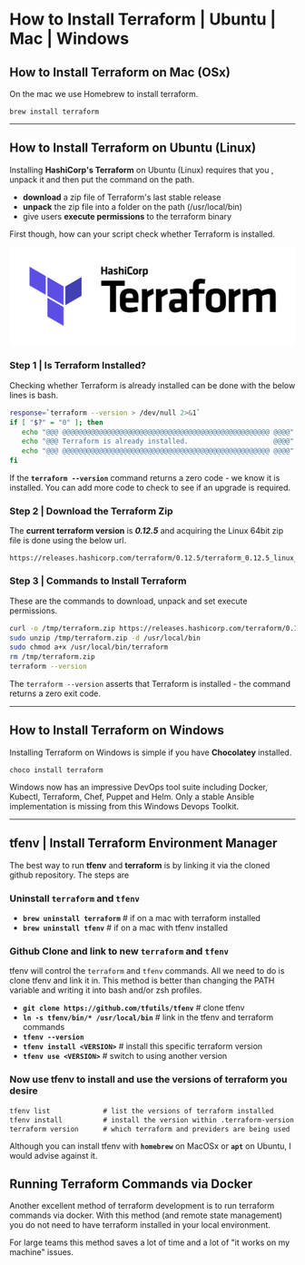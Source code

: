 # How to Install Terraform | Ubuntu | Mac | Windows


## How to Install Terraform on Mac (OSx)

On the mac we use Homebrew to install terraform.

```
brew install terraform
```


---



## How to Install Terraform on Ubuntu (Linux)

Installing **HashiCorp's Terraform** on Ubuntu (Linux) requires that you , unpack it and then put the command on the path.

+ **download** a zip file of Terraform's last stable release
+ **unpack** the zip file into a folder on the path (/usr/local/bin)
+ give users **execute permissions** to the terraform binary

First though, how can your script check whether Terraform is installed.

![terraform logo](/media/terraform-logo-rectangle.png "HashiCorp Terraform Logo")

### Step 1 | Is Terraform Installed?

Checking whether Terraform is already installed can be done with the below lines is bash.

``` bash
response=`terraform --version > /dev/null 2>&1`
if [ "$?" = "0" ]; then
   echo "@@@ @@@@@@@@@@@@@@@@@@@@@@@@@@@@@@@@@@@@@@@@@@@@@@@@@@@ @@@@"
   echo "@@@ Terraform is already installed.                     @@@@"
   echo "@@@ @@@@@@@@@@@@@@@@@@@@@@@@@@@@@@@@@@@@@@@@@@@@@@@@@@@ @@@@"
fi
```

If the **<code>terraform --version</code>** command returns a zero code - we know it is installed. You can add more code to check to see if an upgrade is required.

### Step 2 | Download the Terraform Zip

The **current terraform version** is ***0.12.5*** and acquiring the Linux 64bit zip file is done using the below url.

```
https://releases.hashicorp.com/terraform/0.12.5/terraform_0.12.5_linux_amd64.zip
```

### Step 3 | Commands to Install Terraform

These are the commands to download, unpack and set execute permissions.

``` bash
curl -o /tmp/terraform.zip https://releases.hashicorp.com/terraform/0.12.5/terraform_0.12.5_linux_amd64.zip
sudo unzip /tmp/terraform.zip -d /usr/local/bin
sudo chmod a+x /usr/local/bin/terraform
rm /tmp/terraform.zip
terraform --version
```

The `terraform --version` asserts that Terraform is installed - the command returns a zero exit code.


---



## How to Install Terraform on Windows

Installing Terraform on Windows is simple if you have **Chocolatey** installed.

```
choco install terraform
```

Windows now has an impressive DevOps tool suite including Docker, Kubectl, Terraform, Chef, Puppet and Helm. Only a stable Ansible implementation is missing from this Windows Devops Toolkit.



---



## tfenv | Install Terraform Environment Manager

The best way to run **tfenv** and **terraform** is by linking it via the cloned github repository. The steps are

### Uninstall `terraform` and `tfenv`

- **`brew uninstall terraform`**  # if on a mac with terraform installed
- **`brew uninstall tfenv`**      # if on a mac with tfenv installed

### Github Clone and link to new `terraform` and `tfenv`

tfenv will control the `terraform` and `tfenv` commands. All we need to do is clone tfenv and link it in. This method is better than changing the PATH variable and writing it into bash and/or zsh profiles.

- **`git clone https://github.com/tfutils/tfenv`**    # clone tfenv
- **`ln -s tfenv/bin/* /usr/local/bin`**              # link in the tfenv and terraform commands
- **`tfenv --version`**
- **`tfenv install <VERSION>`**                       # install this specific terraform version
- **`tfenv use <VERSION>`**                           # switch to using another version

### Now use tfenv to install and use the versions of terraform you desire

```
tfenv list             # list the versions of terraform installed
tfenv install          # install the version within .terraform-version
terraform version      # which terraform and previders are being used
```

Although you can install tfenv with **`homebrew`** on MacOSx or **`apt`** on Ubuntu, I would advise against it.


## Running Terraform Commands via Docker

Another excellent method of terraform development is to run terraform commands via docker. With this method (and remote state management) you do not need to have terraform installed in your local environment.

For large teams this method saves a lot of time and a lot of "it works on my machine" issues.

